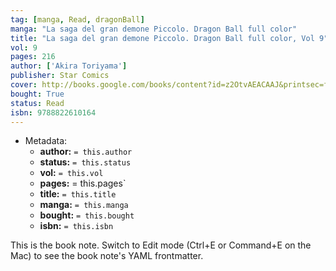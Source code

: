 ```yaml
---
tag: [manga, Read, dragonBall]
manga: "La saga del gran demone Piccolo. Dragon Ball full color"
title: "La saga del gran demone Piccolo. Dragon Ball full color, Vol 9"
vol: 9
pages: 216
author: ['Akira Toriyama']
publisher: Star Comics
cover: http://books.google.com/books/content?id=z2OtvAEACAAJ&printsec=frontcover&img=1&zoom=1&source=gbs_api
bought: True
status: Read
isbn: 9788822610164
---
```


- Metadata:
    - **author:** `= this.author`
    - **status:** `= this.status`
    - **vol:** `= this.vol`
    - **pages:** = this.pages`
    - **title:** `= this.title`
    - **manga:** `= this.manga`
    - **bought:** `= this.bought`
    - **isbn:** `= this.isbn`


This is the book note. Switch to Edit mode (Ctrl+E or Command+E on the Mac) to see the book note's YAML frontmatter.